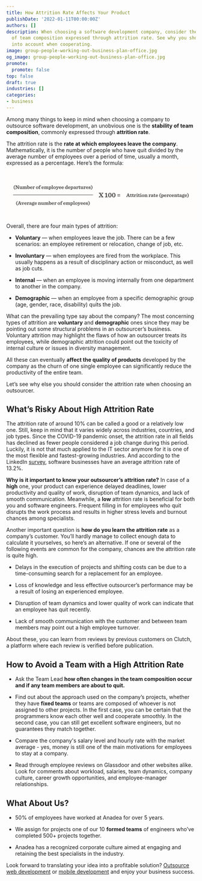 ```yaml
---
title: How Attrition Rate Affects Your Product
publishDate: '2022-01-11T00:00:00Z'
authors: []
description: When choosing a software development company, consider the stability
  of team composition expressed through attrition rate. See why you should take it
  into account when cooperating.
image: group-people-working-out-business-plan-office.jpg
og_image: group-people-working-out-business-plan-office.jpg
promote:
  promote: false
top: false
draft: true
industries: []
categories:
- business
---
```

Among many things to keep in mind when choosing a company to outsource software development, an unobvious one is the __stability of team composition__, commonly expressed through __attrition rate__.

The attrition rate is the __rate at which employees leave the company__. Mathematically, it is the number of people who have quit divided by the average number of employees over a period of time, usually a month, expressed as a percentage. Here’s the formula:
![attrition-rate-equation.png](attrition-rate-equation.png)
Overall, there are four main types of attrition:
* __Voluntary__ — when employees leave the job. There can be a few scenarios: an employee retirement or relocation, change of job, etc.

* __Involuntary__ — when employees are fired from the workplace. This usually happens as a result of disciplinary action or misconduct, as well as job cuts.

* __Internal__ — when an employee is moving internally from one department to another in the company.

* __Demographic__ — when an employee from a specific demographic group (age, gender, race, disability) quits the job.

What can the prevailing type say about the company? The most concerning types of attrition are __voluntary__ and __demographic__ ones since they may be pointing out some structural problems in an outsourcer’s business. Voluntary attrition may highlight the flaws of how an outsourcer treats its employees, while demographic attrition could point out the toxicity of internal culture or issues in diversity management.

All these can eventually __affect the quality of products__ developed by the company as the churn of one single employee can significantly reduce the productivity of the entire team.

Let’s see why else you should consider the attrition rate when choosing an outsourcer.

## What’s Risky About High Attrition Rate
The attrition rate of around 10% can be called a good or a relatively low one. Still, keep in mind that it varies widely across industries, countries, and job types. Since the COVID-19 pandemic onset, the attrition rate in all fields has declined as fewer people considered a job change during this period. Luckily, it is not that much applied to the IT sector anymore for it is one of the most flexible and fastest-growing industries. And according to the LinkedIn <a href="https://www.linkedin.com/business/talent/blog/talent-strategy/industries-with-the-highest-turnover-rates" rel="nofollow" target="_blank">survey</a>, software businesses have an average attrition rate of 13.2%.

__Why is it important to know your outsourcer’s attrition rate?__ In case of a __high__ one, your product can experience delayed deadlines, lower productivity and quality of work, disruption of team dynamics, and lack of smooth communication. Meanwhile, a __low__ attrition rate is beneficial for both you and software engineers. Frequent filling in for employees who quit disrupts the work process and results in higher stress levels and burnout chances among specialists.

Another important question is __how do you learn the attrition rate__ as a company’s customer. You’ll hardly manage to collect enough data to calculate it yourselves, so here’s an alternative. If one or several of the following events are common for the company, chances are the attrition rate is quite high.

* Delays in the execution of projects and shifting costs can be due to a time-consuming search for a replacement for an employee.

* Loss of knowledge and less effective outsourcer’s performance may be a result of losing an experienced employee.

* Disruption of team dynamics and lower quality of work can indicate that an employee has quit recently.

* Lack of smooth communication with the customer and between team members may point out a high employee turnover.

About these, you can learn from reviews by previous customers on Clutch, a platform where each review is verified before publication.

## How to Avoid a Team with a High Attrition Rate
* Ask the Team Lead __how often changes in the team composition occur and if any team members are about to quit.__

* Find out about the approach used on the company’s projects, whether they have __fixed teams__ or teams are composed of whoever is not assigned to other projects. In the first case, you can be certain that the programmers know each other well and cooperate smoothly. In the second case, you can still get excellent software engineers, but no guarantees they match together.

* Compare the company's salary level and hourly rate with the market average - yes, money is still one of the main motivations for employees to stay at a company.

* Read through employee reviews on Glassdoor and other websites alike. Look for comments about workload, salaries, team dynamics, company culture, career growth opportunities, and employee-manager relationships.

## What About Us?
* 50% of employees have worked at Anadea for over 5 years.

* We assign for projects one of our 10 __formed teams__ of engineers who’ve completed 500+ projects together.

* Anadea has a recognized corporate culture aimed at engaging and retaining the best specialists in the industry.

Look forward to translating your idea into a profitable solution? <a href="https://anadea.info/services/web-development" target="_blank">Outsource web development</a> or <a href="https://anadea.info/services/mobile-development" target="_blank">mobile development</a> and enjoy your business success.
